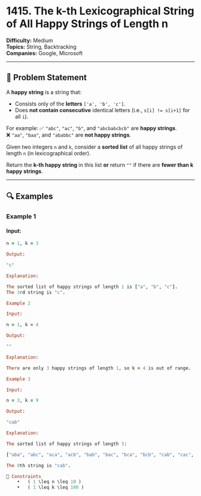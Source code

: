 # 1415. The k-th Lexicographical String of All Happy Strings of Length n

**Difficulty:** Medium  
**Topics:** String, Backtracking  
**Companies:** Google, Microsoft  

---

## 📜 Problem Statement

A **happy string** is a string that:
- Consists only of the **letters** `['a', 'b', 'c']`.
- Does **not contain consecutive** identical letters (i.e., `s[i] != s[i+1]` for all `i`).

For example:
✅ `"abc"`, `"ac"`, `"b"`, and `"abcbabcbcb"` are **happy strings**.  
❌ `"aa"`, `"baa"`, and `"ababbc"` are **not happy strings**.

Given two integers `n` and `k`, consider a **sorted list** of all happy strings of length `n` (in lexicographical order).

Return the **k-th happy string** in this list **or** return `""` if there are **fewer than k happy strings**.

---

## 🔍 Examples

### **Example 1**
#### **Input:**
```ruby
n = 1, k = 3

Output:

"c"

Explanation:

The sorted list of happy strings of length 1 is ["a", "b", "c"].
The 3rd string is "c".

Example 2

Input:

n = 1, k = 4

Output:

""

Explanation:

There are only 3 happy strings of length 1, so k = 4 is out of range.

Example 3

Input:

n = 3, k = 9

Output:

"cab"

Explanation:

The sorted list of happy strings of length 3:

["aba", "abc", "aca", "acb", "bab", "bac", "bca", "bcb", "cab", "cac", "cba", "cbc"]

The 9th string is "cab".

🔹 Constraints
	•	( 1 \leq n \leq 10 )
	•	( 1 \leq k \leq 100 )